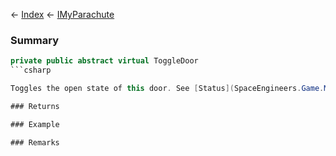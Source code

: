 ← [Index](Api-Index) ← [IMyParachute](SpaceEngineers.Game.ModAPI.Ingame.IMyParachute)

### Summary

```csharp
private public abstract virtual ToggleDoor
```csharp

Toggles the open state of this door. See [Status](SpaceEngineers.Game.ModAPI.Ingame.IMyParachute.Status) to get the current status.

### Returns

### Example

### Remarks


